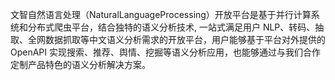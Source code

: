 文智自然语言处理（NaturalLanguageProcessing）开放平台是基于并行计算系统和分布式爬虫平台，结合独特的语义分析技术, 一站式满足用户 NLP、转码、抽取、全网数据抓取等中文语义分析需求的开放平台，用户能够基于平台对外提供的 OpenAPI 实现搜索、推荐、舆情、挖掘等语义分析应用，也能够通过与我们合作定制产品特色的语义分析解决方案。
